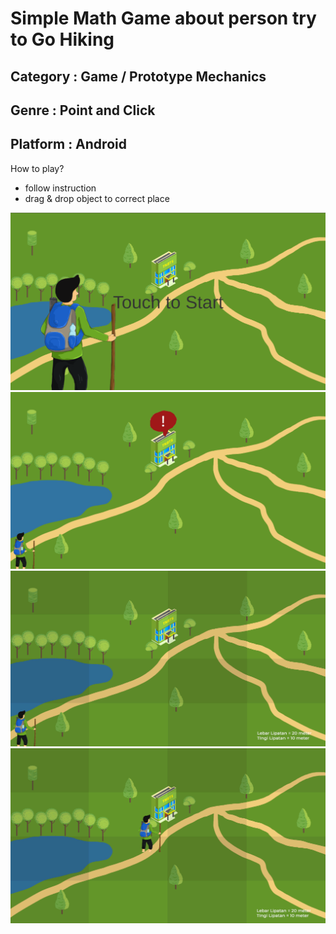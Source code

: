 # Simple Math Game about person try to Go Hiking

## Category : Game / Prototype Mechanics
## Genre    : Point and Click
## Platform : Android

How to play?
- follow instruction
- drag & drop object to correct place

![alt text](mustagim_ss1.png)
![alt text](mustagim_ss2.png)
![alt text](mustagim_ss3.png)
![alt text](mustagim_ss4.png)
